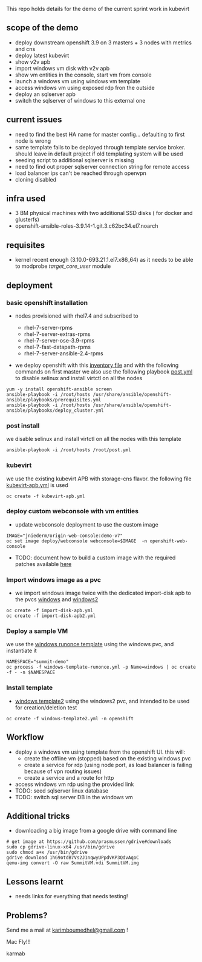 This repo holds details for the demo of the current sprint work in kubevirt

## scope of the demo

- deploy downstream openshift 3.9 on 3 masters + 3 nodes with metrics and cns
- deploy latest kubevirt
- show v2v apb
- import windows vm disk with v2v apb
- show vm entities in the console, start vm from console
- launch a windows vm using windows vm template
- access windows vm using exposed rdp fron the outside
- deploy an sqlserver apb
- switch the sqlserver of windows to this external one

## current issues

- need to find the best HA name for master config... defaulting to first node is wrong
- same template fails to be deployed through template service broker. should leave in default project if old templating system will be used
- seeding script to additional sqlserver is missing
- need to find out proper sqlserver connection string for remote access
- load balancer ips can't be reached through openvpn
- cloning disabled

## infra used

- 3  BM physical machines with two additional SSD disks ( for docker and glusterfs)
- openshift-ansible-roles-3.9.14-1.git.3.c62bc34.el7.noarch

## requisites

- kernel recent enough (3.10.0-693.21.1.el7.x86_64) as it needs to be able to modprobe *target_core_user* module

## deployment

### basic openshift installation

- nodes provisioned with rhel7.4 and subscribed to 
  - rhel-7-server-rpms
  - rhel-7-server-extras-rpms
  - rhel-7-server-ose-3.9-rpms
  - rhel-7-fast-datapath-rpms
  - rhel-7-server-ansible-2.4-rpms

- we deploy openshift with this [inventory file](hosts) and with the following commands on first master
  we also use the following playbook [post.yml](post.yml) to disable selinux and install virtctl on all the nodes

```
yum -y install openshift-ansible screen
ansible-playbook -i /root/hosts /usr/share/ansible/openshift-ansible/playbooks/prerequisites.yml
ansible-playbook -i /root/hosts /usr/share/ansible/openshift-ansible/playbooks/deploy_cluster.yml
```

### post install 

we disable selinux and install virtctl on all the nodes with this template

```
ansible-playbook -i /root/hosts /root/post.yml
```

### kubevirt

we use the existing kubevirt APB with storage-cns flavor. the following file [kubevirt-apb.yml](kubevirt-apb.yml) is used

```
oc create -f kubevirt-apb.yml
```

### deploy custom webconsole with vm entities

- update webconsole deployment to use the custom image

```
IMAGE="jniederm/origin-web-console:demo-v7"
oc set image deploy/webconsole webconsole=$IMAGE  -n openshift-web-console
```

- TODO: document how to build a custom image with the required patches available [here](https://happylynx.github.io/2018/04/06/custom-compilation-of-origin-web-console.html)

### Import windows image as a pvc

- we import windows image twice with the dedicated import-disk apb to the pvcs [windows](import-disk-apb.yml) and [windows2](import-disk-apb2.yml)

```
oc create -f import-disk-apb.yml
oc create -f import-disk-apb2.yml
```

### Deploy a sample VM

we use the [windows runonce template](windows-template-runonce.yml) using the windows pvc, and instantiate it

```
NAMESPACE="summit-demo"
oc process -f windows-template-runonce.yml -p Name=windows | oc create -f - -n $NAMESPACE
```

### Install template

- [windows template2](windows-template2.yml) using the windows2 pvc, and intended to be used for creation/deletion test

```
oc create -f windows-template2.yml -n openshift
```

## Workflow

- deploy a windows vm using template from the openshift UI. this will:
  - create the offline vm (stopped) based on the existing windows pvc
  - create a service for rdp (using node port, as load balancer is failing because of vpn routing issues)
  - create a service and a route for http
- access windows vm rdp using the provided link
- TODO: seed sqlserver linux database 
- TODO: switch sql server DB in the windows vm

## Additional tricks

- downloading a big image from a google drive with command line

```
# get image at https://github.com/prasmussen/gdrive#downloads
sudo cp gdrive-linux-x64 /usr/bin/gdrive
sudo chmod a+x /usr/bin/gdrive
gdrive download 1hG9otdB7Vs2J1nqwyUPpdVKP3QdvAqoC
qemu-img convert -O raw SummitVM.vdi SummitVM.img
```

## Lessons learnt

- needs links for everything that needs testing!

## Problems?

Send me a mail at [karimboumedhel@gmail.com](mailto:karimboumedhel@gmail.com) !

Mac Fly!!!

karmab
